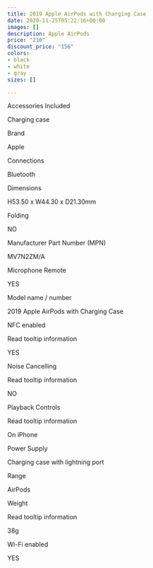 ```yaml
---
title: 2019 Apple AirPods with Charging Case
date: 2020-11-25T05:22:16+00:00
images: []
description: Apple AirPods
price: "210"
discount_price: "156"
colors:
- black
- white
- gray
sizes: []

---
```

Accessories Included

Charging case

Brand

Apple

Connections

Bluetooth

Dimensions

H53.50 x W44.30 x D21.30mm

Folding

NO

Manufacturer Part Number (MPN)

MV7N2ZM/A

Microphone Remote

YES

Model name / number

2019 Apple AirPods with Charging Case

NFC enabled

Read tooltip information

YES

Noise Cancelling

Read tooltip information

NO

Playback Controls

Read tooltip information

On iPhone

Power Supply

Charging case with lightning port

Range

AirPods

Weight

Read tooltip information

38g

Wi-Fi enabled

YES